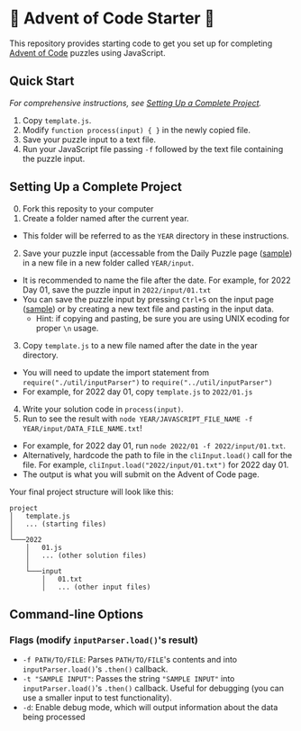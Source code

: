 # :christmas_tree: Advent of Code Starter :star2:
This repository provides starting code to get you set up for completing [Advent of Code](https://adventofcode.com/) puzzles using JavaScript.

## Quick Start
_For comprehensive instructions, see [Setting Up a Complete Project](#setting-up-a-complete-project)._
1. Copy `template.js`.
2. Modify `function process(input) { }` in the newly copied file.
3. Save your puzzle input to a text file.
3. Run your JavaScript file passing `-f` followed by the text file containing the puzzle input.

## Setting Up a Complete Project
0. Fork this reposity to your computer
1. Create a folder named after the current year.
  - This folder will be referred to as the `YEAR` directory in these instructions.
2. Save your puzzle input (accessable from the Daily Puzzle page ([sample](https://adventofcode.com/2022/day/1)) in a new file in a new folder called `YEAR/input`.
  - It is recommended to name the file after the date. For example, for 2022 Day 01, save the puzzle input in `2022/input/01.txt`
  - You can save the puzzle input by pressing `Ctrl+S` on the input page ([sample](https://adventofcode.com/2022/day/1/input)) or by creating a new text file and pasting in the input data.
    - Hint: if copying and pasting, be sure you are using UNIX ecoding for proper `\n` usage.
3. Copy `template.js` to a new file named after the date in the year directory.
  - You will need to update the import statement from `require("./util/inputParser")` to `require("../util/inputParser")`
  - For example, for 2022 day 01, copy `template.js` to `2022/01.js`
4. Write your solution code in `process(input)`.
5. Run to see the result with `node YEAR/JAVASCRIPT_FILE_NAME -f YEAR/input/DATA_FILE_NAME.txt`!
  - For example, for 2022 day 01, run `node 2022/01 -f 2022/input/01.txt`.
  - Alternatively, hardcode the path to file in the `cliInput.load()` call for the file. For example, `cliInput.load("2022/input/01.txt")` for 2022 day 01.
  - The output is what you will submit on the Advent of Code page.

Your final project structure will look like this:
```
project
│   template.js
│   ... (starting files)
│
└───2022
    │   01.js
    │   ... (other solution files)
    │
    └───input
        │   01.txt
        │   ... (other input files)
```

## Command-line Options
### Flags (modify `inputParser.load()`'s result)
- `-f PATH/TO/FILE`: Parses `PATH/TO/FILE`'s contents and into `inputParser.load()`'s `.then()` callback.
- `-t "SAMPLE INPUT"`: Passes the string `"SAMPLE INPUT"` into `inputParser.load()`'s `.then()` callback. Useful for debugging (you can use a smaller input to test functionality).
- `-d`: Enable debug mode, which will output information about the data being processed
